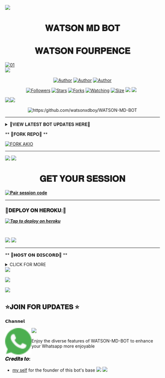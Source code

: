 <a><img src='https://files.catbox.moe/sdgdc3.jpg'/></a>
<h1 align="center"> 𝐖𝐀𝐓𝐒𝐎𝐍 𝐌𝐃 𝐁𝐎𝐓 </h1>

 
<h1 align="center"> 𝐖𝐀𝐓𝐒𝐎𝐍 𝐅𝐎𝐔𝐑𝐏𝐄𝐍𝐂𝐄
</h1>



  <a href="https://ibb.co/N6NMDtn"><img src="https://files.catbox.moe/sdgdc3.jpg" alt="01" border="0" /></a>                     
<a><img src='https://i.imgur.com/LyHic3i.gif'/></a>
 

 </p>
<p align="center">
<a href="https://github.com/watsonxdboy"><img title="Author" src="https://img.shields.io/badge/watsonxdboy-orange?style=for-the-badge&logo=Github"></a> <a href="https://youtube.com/@WATSON_TECH"><img title="Author" src="https://img.shields.io/badge/YOUTUBE SUBSCRIBE-red?style=for-the-badge&logo=youtube"></a> <a href="https://wa.me/263781330745"><img title="Author" src="https://img.shields.io/badge/Contact Me-orange?style=for-the-badge&logo=whatsapp"></a>
<p/>                                                                                                                                                    <p align="center">
<a href="https://github.com/wa/followers"><img title="Followers" src="https://img.shields.io/github/followers/wboy?color=red&style=flat-square"></a>
<a href="https://github.com/wy/WATSON-MD-BOT/stargazers/"><img title="Stars" src="https://img.shields.io/github/stars/watsonxdboy/WATSON-MD-BOT?color=pink&style=flat-square"></a>
<a href="https://github.com/watsonxdboy/WATSON-MD-BOT/network/members"><img title="Forks" src="https://img.shields.io/github/forks/watsonxdboy/WATSON-MD-BOT?color=purple&style=flat-square"></a>
<a href="https://github.com/watsonxdboy/WATSON-MD-BOT/watchers"><img title="Watching" src="https://img.shields.io/github/watchers/watsonxdboy/WATSON-MD-BOT?label=Watchers&color=blue&style=flat-square"></a>
<a href="https://github.com/watsonxdboy/WATSON-MD-BOT/"><img title="Size" src="https://img.shields.io/github/repo-size/watsonxdboy/WATSON-MD-BOT?style=flat-square&color=green"></a>
<a href="https://hits.seeyoufarm.com"><img src="https://hits.seeyoufarm.com/api/count/incr/badge.svg?url=https%3A%2F%2Fgithub.com%2Fwatsonxdboy%2FWATSON-MD-BOT&count_bg=%2379C83D&title_bg=%23555555&icon=probot.svg&icon_color=%2300FF6D&title=hits&edge_flat=false"/></a>
<a href="https://github.com/watsonxdboy/WATSON-MD-BOT/graphs/commit-activity"><img height="20" src="https://img.shields.io/badge/Maintained%3F-yes-green.svg"></a>&nbsp;&nbsp;
</p>
</p>
<p align='center'>
    </p>
<a><img src='https://i.imgur.com/LyHic3i.gif'/></a><a><img src='https://i.imgur.com/LyHic3i.gif'/></a>
<p align="center">

</p>
<p align="center"><img src="https://profile-counter.glitch.me/{watsonxdboy}/count.svg" alt='https:/github.com/watsonxdboy/WATSON-MD-BOT' :: Visitor's Count"/></p>

---

<details>
<summary>👑𝐕𝐈𝐄𝐖 𝐋𝐀𝐓𝐄𝐒𝐓 𝐁𝐎𝐓 𝐔𝐏𝐃𝐀𝐓𝐄𝐒 𝐇𝐄𝐑𝐄👑</summary>
  
- 𝑨𝒍𝒍 𝑫𝒐𝒘𝒏𝒍𝒐𝒂𝒅𝒆𝒓𝒔 𝑭𝒊𝒙𝒆𝒅 𝒂𝒏𝒅 𝒂𝒓𝒆 𝑾𝒐𝒓𝒌𝒊𝒏𝒈🔥.
- 𝑶𝒗𝒆𝒓𝒂𝒍 𝑷𝒆𝒓𝒇𝒐𝒓𝒎𝒂𝒏𝒄𝒆 𝑰𝒎𝒑𝒓𝒐𝒗𝒆𝒎𝒆𝒏𝒕𝒔🤫💖.

</details>


** 🧿𝐅𝐎𝐑𝐊 𝐑𝐄𝐏𝐎🧿 **

  

<a href="https://github.com/watsonxdboy/WATSON-MD-BOT/fork"><img src="https://img.shields.io/badge/CLICK%20HERE-blue" alt="FORK AKIO" width="150"></a>
***

<a><img src='https://i.imgur.com/LyHic3i.gif'/></a>
<a><img src='https://i.imgur.com/LyHic3i.gif'/></a>
 <h1 align="center">  𝐆𝐄𝐓 𝐘𝐎𝐔𝐑 𝐒𝐄𝐒𝐒𝐈𝐎𝐍 </h1>
  <a href="https://malvin-session-0h9e.onrender.com/pair"><img src="https://img.shields.io/badge/Pair%20session%20code-green" alt="𝐏𝐚𝐢𝐫 𝐬𝐞𝐬𝐬𝐢𝐨𝐧 𝐜𝐨𝐝𝐞" width="200"></a>

***

###  🤎𝐃𝐄𝐏𝐋𝐎𝐘 𝐎𝐍 𝐇𝐄𝐑𝐎𝐊𝐔:🤎


 ***[![Tap to deploy on heroku](https://www.herokucdn.com/deploy/button.svg)](https://dashboard.heroku.com/new?button-url=https://github.com/watsonxdboy/WATSON-MD-BOT&template=https://github.com/watsonxdboy/WATSON-MD-BOT.git)***

<br>

<a><img src='https://i.imgur.com/LyHic3i.gif'/></a>
<a><img src='https://i.imgur.com/LyHic3i.gif'/></a>
 
***


** 🔮𝗛𝗢𝗦𝗧 𝗢𝗡 𝗗𝗜𝗦𝗖𝗢𝗥𝗗🔮 **
<details>
<summary>CLICK FOR MORE</summary>
<a href="https://github.com/watsonxdboy/WATSON-MD-BOT/archive/refs/heads/main.zip"><img src="https://img.shields.io/badge/DOWNLOAD%20FILES-green" alt="Rainhost Files" width="150"></a>


<a hrerf= "https://bot-hosting.net/?aff=1231885228566646795"><img src="https://img.shields.io/badge/BOT-HOSTING%20%20DEPLOY-blue" alt="Scalingo Deploy" width="150"></a>

<a href="https://account.solarhosting.cc/register?ref=Z5R4DoPp"><img src="https://img.shields.io/badge/SOLAR-HOSTING%20%20DEPLOY-pink" alt="Scalingo Deploy" width="150"></a>


<a href="https://host.joanimi-world.site/register?ref=Y6cRRMpo"><img src="https://img.shields.io/badge/MEGA-HOSTING%20%20DEPLOY-purple" alt="Scalingo Deploy" width="150"></a>


<a href="https://optiklink.com/auth"><img src="https://img.shields.io/badge/OPTLINK-HOSTING%20%20DEPLOY-blue" alt="Scalingo Deploy" width="150"></a>


</details

<a><img src='https://i.imgur.com/LyHic3i.gif'/></a>


<a><img src='https://i.imgur.com/LyHic3i.gif'/></a>



<a><img src='https://i.imgur.com/LyHic3i.gif'/></a>

## **⭐️𝐉𝐎𝐈𝐍 𝐅𝐎𝐑 𝐔𝐏𝐃𝐀𝐓𝐄𝐒 ⭐** 


**𝗖𝗵𝗮𝗻𝗻𝗲𝗹**
<p align="left">
  <a href="https://whatsapp.com/channel/0029VajjzuB9sBI890YffB1b">
    <img align="left" alt="WATSON-MD-BOT | Whastapp" width="86px" src="https://raw.githubusercontent.com/PikaBotz/My_Personal_Space/main/Images/AnyaBot_pics/Anya_v2/Whatsapp.svg" />
  

   
   <a><img src='https://i.imgur.com/LyHic3i.gif'/></a>


Enjoy the diverse features of WATSON-MD-BOT  to enhance your Whatsapp more enjoyable


### 𝑪𝒓𝒆𝒅𝒊𝒕𝒔 𝒕𝒐:
- [my self](https://github.com/watsonxdboy) for the founder of this bot's base
<a><img src='https://i.imgur.com/LyHic3i.gif'/></a>
<a><img src='https://i.imgur.com/LyHic3i.gif'/></a>
